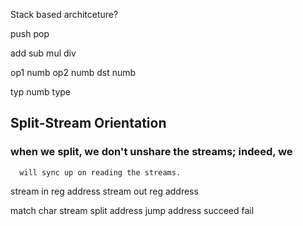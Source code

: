 Stack based architceture?

push
pop


add
sub
mul
div

op1  numb
op2  numb
dst  numb

typ  numb type



##   Split-Stream Orientation

###   when we split, we don't unshare the streams; indeed, we
      will sync up on reading the streams.   

stream in reg address
stream out reg address

match    char stream
split    address
jump     address
succeed
fail